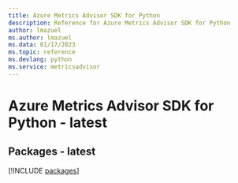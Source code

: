 ```yaml
---
title: Azure Metrics Advisor SDK for Python
description: Reference for Azure Metrics Advisor SDK for Python
author: lmazuel
ms.author: lmazuel
ms.data: 01/17/2023
ms.topic: reference
ms.devlang: python
ms.service: metricsadvisor
---
```

# Azure Metrics Advisor SDK for Python - latest
## Packages - latest
[!INCLUDE [packages](metrics-advisor-index.md)]